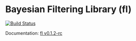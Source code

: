 Bayesian Filtering Library (fl) 
===============
[![Build Status](https://travis-ci.org/filtering-library/fl.svg?branch=master)](https://travis-ci.org/filtering-library/fl)

Documentation: [fl v0.1.2-rc](http://fl.tuxfamily.org)
